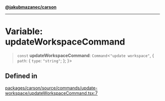 [**@jakubmazanec/carson**](../README.md)

---

# Variable: updateWorkspaceCommand

> `const` **updateWorkspaceCommand**: `Command`\<`"update workspace"`, \{ `path`: \{ `type`:
> `"string"`; \}; \}\>

## Defined in

[packages/carson/source/commands/update-workspace/updateWorkspaceCommand.tsx:7](https://github.com/jakubmazanec/tools/blob/077fa4993ebe623b1c463499cc41912353ae6eb1/packages/carson/source/commands/update-workspace/updateWorkspaceCommand.tsx#L7)
